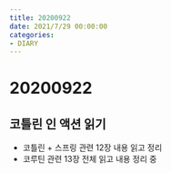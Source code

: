 ```yaml
---
title: 20200922
date: 2021/7/29 00:00:00
categories:
- DIARY
---
```


# 20200922
## 코틀린 인 액션 읽기
- 코틀린 + 스프링 관련 12장 내용 읽고 정리
- 코루틴 관련 13장 전체 읽고 내용 정리 중